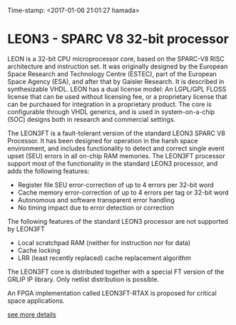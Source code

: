 Time-stamp: <2017-01-06 21:01:27 hamada>

# LEON3 - SPARC V8 32-bit processor

LEON is a 32-bit CPU microprocessor core, based on the SPARC-V8 RISC
architecture and instruction set. It was originally designed by the
European Space Research and Technology Centre (ESTEC), part of the
European Space Agency (ESA), and after that by Gaisler Research. It is
described in synthesizable VHDL. LEON has a dual license model: An
LGPL/GPL FLOSS license that can be used without licensing fee, or a
proprietary license that can be purchased for integration in a
proprietary product. The core is configurable through VHDL
generics, and is used in system-on-a-chip (SOC) designs both in
research and commercial settings.

The LEON3FT is a fault-tolerant version of the standard LEON3 SPARC V8
Processor. It has been designed for operation in the harsh space
environment, and includes functionality to detect and correct single
event upset (SEU) errors in all on-chip RAM memories. The LEON3FT
processor support most of the functionality in the standard LEON3
processor, and adds the following features:

- Register file SEU error-correction of up to 4 errors per 32-bit word
- Cache memory error-correction of up to 4 errors per tag or 32-bit word
- Autonomous and software transparent error handling
- No timing impact due to error detection or correction

The following features of the standard LEON3 processor are not supported by LEON3FT

- Local scratchpad RAM (neither for instruction nor for data)
- Cache locking
- LRR (least recently replaced) cache replacement algorithm

The LEON3FT core is distributed together with a special FT version of
the GRLIP IP library. Only netlist distribution is possible.

An FPGA implementation called LEON3FT-RTAX is proposed for critical
space applications.

[see more details](https://en.wikipedia.org/wiki/LEON)

